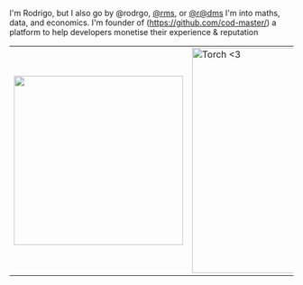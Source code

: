 I'm Rodrigo, but I also go by @rodrgo, [@rms](https://qui.ne/rms), or [@r@dms](https://twitter.com/r@dms) I'm into maths, data, and economics.
I'm founder of (https://github.com/cod-master/) a platform to help developers monetise their experience & reputation

<div align="center">
<table>
<tr>
<td rowspan=2>
<a href="https://quine.sh" target="_blank">
<img src="     [![cog-master's GitHub | Dependencies](https://stats.quine.sh/cog-master/dependencies?theme=dark)](https://quine.sh?utm_source=widgets&utm_campaign=cog-master)     "My GitHub Stats" width="300px">
</a>
</td>
</tr>
<tr>
<td>
<a href="https://quine.sh" target="_blank">
<img src="      [![cog-master's GitHub | Stats](https://stats.quine.sh/cog-master/github?theme=dark)](https://quine.sh?utm_source=widgets&utm_campaign=cog-master)       " alt="Torch <3" width="400px">
</a>
</td>
</tr>
</table>
</div>
